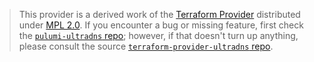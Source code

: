 > This provider is a derived work of the [Terraform Provider](https://github.com/ultradns/terraform-provider-ultradns)
> distributed under [MPL 2.0](https://www.mozilla.org/en-US/MPL/2.0/). If you encounter a bug or missing feature,
> first check the [`pulumi-ultradns` repo](https://github.com/mark-bixler/pulumi-ultradns/issues); however, if that doesn't turn up anything,
> please consult the source [`terraform-provider-ultradns` repo](https://github.com/ultradns/terraform-provider-ultradns/issues).
